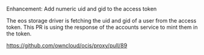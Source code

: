 Enhancement: Add numeric uid and gid to the access token

The eos storage driver is fetching the uid and gid of a user from the access token. This PR is using the response of the accounts service to mint them in the token.

<https://github.com/owncloud/ocis/proxy/pull/89>
